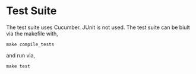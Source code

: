 # Test Suite

The test suite uses Cucumber. JUnit is not used. The test suite can be biult via
the makefile with,
```
make compile_tests
```
and run via,
```
make test
```
